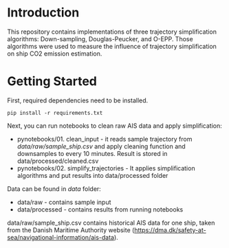 # Introduction 
This repository contains implementations of three trajectory simplification algorithms: Down-sampling, Douglas-Peucker, and O-EPP. Those algorithms were used to measure the influence of trajectory simplification on ship CO2 emission estimation.

# Getting Started
First, required dependencies need to be installed.

```
pip install -r requirements.txt
```

Next, you can run notebooks to clean raw AIS data and apply simplification:

- pynotebooks/01. clean_input - it reads sample trajectory from *data/raw/sample_ship.csv* and apply cleaning function and downsamples to every 10 minutes. Result is stored in data/processed/cleaned.csv
- pynotebooks/02. simplify_trajectories - It applies simplification algorithms and put results into data/processed folder

Data can be found in *data* folder:

- data/raw - contains sample input
- data/processed - contains results from running notebooks

data/raw/sample_ship.csv contains historical AIS data for one ship, taken from the Danish Maritime Authority website (https://dma.dk/safety-at-sea/navigational-information/ais-data).

